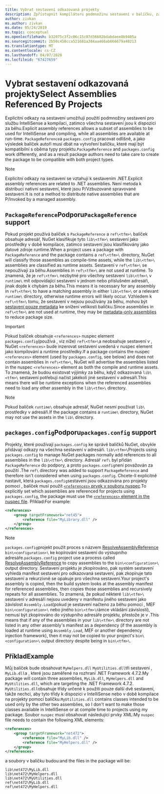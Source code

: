 ```yaml
---
title: Vybrat sestavení odkazovaná projekty
description: Zpřístupnit kompilátoru podmnožinu sestavení v balíčku, zatímco všechna sestavení jsou k dispozici za běhu.
author: zivkan
ms.author: zivkan
ms.date: 05/24/2019
ms.topic: conceptual
ms.openlocfilehash: b32075c3f2c06c15c07d36602bdabdaee8b9405a
ms.sourcegitcommit: 2b50c450cca521681a384aa466ab666679a40213
ms.translationtype: MT
ms.contentlocale: cs-CZ
ms.lasthandoff: 04/07/2020
ms.locfileid: "67427659"
---
```

# <a name="select-assemblies-referenced-by-projects"></a><span data-ttu-id="14aef-103">Vybrat sestavení odkazovaná projekty</span><span class="sxs-lookup"><span data-stu-id="14aef-103">Select Assemblies Referenced By Projects</span></span>

<span data-ttu-id="14aef-104">Explicitní odkazy na sestavení umožňují použití podmnožiny sestavení pro službu IntelliSense a kompilaci, zatímco všechna sestavení jsou k dispozici za běhu.</span><span class="sxs-lookup"><span data-stu-id="14aef-104">Explicit assembly references allows a subset of assemblies to be used for IntelliSense and compiling, while all assemblies are available at run-time.</span></span> <span data-ttu-id="14aef-105">`PackageReference`a `packages.config` pracovat odlišně, a jako výsledek balíček autoři musí dbát na vytvoření balíčku, které mají být kompatibilní s oběma typy projektu.</span><span class="sxs-lookup"><span data-stu-id="14aef-105">`PackageReference` and `packages.config` work differently, and as a result package authors need to take care to create the package to be compatible with both project types.</span></span>

> [!Note]
> <span data-ttu-id="14aef-106">Explicitní odkazy na sestavení se vztahují k sestavením .NET.</span><span class="sxs-lookup"><span data-stu-id="14aef-106">Explicit assembly references are related to .NET assemblies.</span></span> <span data-ttu-id="14aef-107">Není metoda k distribuci nativní sestavení, které jsou P/Vzbuzované spravované sestavení.</span><span class="sxs-lookup"><span data-stu-id="14aef-107">It is not a method to distribute native assemblies that are P/Invoked by a managed assembly.</span></span>

## <a name="packagereference-support"></a><span data-ttu-id="14aef-108">`PackageReference`Podporu</span><span class="sxs-lookup"><span data-stu-id="14aef-108">`PackageReference` support</span></span>

<span data-ttu-id="14aef-109">Pokud projekt používá balíček s `PackageReference` a `ref\<tfm>\` balíček obsahuje adresář, NuGet klasifikuje tyto `lib\<tfm>\` sestavení jako prostředky v době kompilace, zatímco sestavení jsou klasifikovány jako datové zdroje runtime.</span><span class="sxs-lookup"><span data-stu-id="14aef-109">When a project uses a package with `PackageReference` and the package contains a `ref\<tfm>\` directory, NuGet will classify those assembles as compile-time assets, while the `lib\<tfm>\` assemblies are classified as runtime assets.</span></span> <span data-ttu-id="14aef-110">Sestavení v `ref\<tfm>\` se nepoužívají za běhu.</span><span class="sxs-lookup"><span data-stu-id="14aef-110">Assemblies in `ref\<tfm>\` are not used at runtime.</span></span> <span data-ttu-id="14aef-111">To znamená, že je `ref\<tfm>\` nezbytné pro všechny sestavení `lib\<tfm>\` v `runtime\` mít odpovídající sestavení v jednom nebo příslušném adresáři, jinak dojde k chybám za běhu.</span><span class="sxs-lookup"><span data-stu-id="14aef-111">This means it is necessary for any assembly in `ref\<tfm>\` to have a matching assembly in either `lib\<tfm>\` or a relevant `runtime\` directory, otherwise runtime errors will likely occur.</span></span> <span data-ttu-id="14aef-112">Vzhledem k `ref\<tfm>\` tomu, že sestavení v nejsou používány za běhu, mohou být [sestavení pouze metadata](https://github.com/dotnet/roslyn/blob/master/docs/features/refout.md) ke snížení velikosti balíčku.</span><span class="sxs-lookup"><span data-stu-id="14aef-112">Since assemblies in `ref\<tfm>\` are not used at runtime, they may be [metadata-only assemblies](https://github.com/dotnet/roslyn/blob/master/docs/features/refout.md) to reduce package size.</span></span>

> [!Important]
> <span data-ttu-id="14aef-113">Pokud balíček obsahuje `<references>` nuspec element `packages.config`(používá , viz níže) `ref\<tfm>\`a neobsahuje sestavení v , NuGet `<references>` bude inzerovat sestavení uvedená v nuspec element jako kompilování a runtime prostředky.</span><span class="sxs-lookup"><span data-stu-id="14aef-113">If a package contains the nuspec `<references>` element (used by `packages.config`, see below) and does not contain assemblies in `ref\<tfm>\`, NuGet will advertise the assemblies listed in the nuspec `<references>` element as both the compile and runtime assets.</span></span> <span data-ttu-id="14aef-114">To znamená, že budou existovat výjimky za běhu, když odkazovaná `lib\<tfm>\` sestavení potřebují načíst jakékoli jiné sestavení v adresáři.</span><span class="sxs-lookup"><span data-stu-id="14aef-114">This means there will be runtime exceptions when the referenced assemblies need to load any other assembly in the `lib\<tfm>\` directory.</span></span>

> [!Note]
> <span data-ttu-id="14aef-115">Pokud balíček `runtime\` obsahuje adresář, NuGet nesmí používat `lib\` prostředky v adresáři.</span><span class="sxs-lookup"><span data-stu-id="14aef-115">If the package contains a `runtime\` directory, NuGet may not use the assets in the `lib\` directory.</span></span>

## <a name="packagesconfig-support"></a><span data-ttu-id="14aef-116">`packages.config`Podporu</span><span class="sxs-lookup"><span data-stu-id="14aef-116">`packages.config` support</span></span>

<span data-ttu-id="14aef-117">Projekty, které používají `packages.config` ke správě balíčků NuGet, obvykle přidávají odkazy na všechna sestavení v adresáři. `lib\<tfm>\`</span><span class="sxs-lookup"><span data-stu-id="14aef-117">Projects using `packages.config` to manage NuGet packages normally add references to all assemblies in the `lib\<tfm>\` directory.</span></span> <span data-ttu-id="14aef-118">Adresář `ref\` byl přidán `PackageReference` do podpory, a proto `packages.config`není považován za použití .</span><span class="sxs-lookup"><span data-stu-id="14aef-118">The `ref\` directory was added to support `PackageReference` and therefore isn't considered when using `packages.config`.</span></span> <span data-ttu-id="14aef-119">Chcete-li explicitně nastavit, která `packages.config`sestavení jsou odkazována pro projekty pomocí , balíček musí použít [ `<references>` prvek v souboru nuspec](../reference/nuspec.md#explicit-assembly-references).</span><span class="sxs-lookup"><span data-stu-id="14aef-119">To explicitly set which assemblies are referenced for projects using `packages.config`, the package must use the [`<references>` element in the nuspec file](../reference/nuspec.md#explicit-assembly-references).</span></span> <span data-ttu-id="14aef-120">Příklad:</span><span class="sxs-lookup"><span data-stu-id="14aef-120">For example:</span></span>

```xml
<references>
    <group targetFramework="net45">
        <reference file="MyLibrary.dll" />
    </group>
</references>
```

> [!Note]
> <span data-ttu-id="14aef-121">`packages.config`projekt použít proces s názvem [ResolveAssemblyReference](https://github.com/Microsoft/msbuild/blob/master/documentation/wiki/ResolveAssemblyReference.md) `bin\<configuration>\` ke kopírování sestavení do výstupního adresáře.</span><span class="sxs-lookup"><span data-stu-id="14aef-121">`packages.config` project use a process called [ResolveAssemblyReference](https://github.com/Microsoft/msbuild/blob/master/documentation/wiki/ResolveAssemblyReference.md) to copy assemblies to the `bin\<configuration>\` output directory.</span></span> <span data-ttu-id="14aef-122">Sestavení projektu je zkopírováno, pak systém sestavení vyhledá manifest sestavení pro odkazovaná sestavení, pak zkopíruje tato sestavení a rekurzivně se opakuje pro všechna sestavení.</span><span class="sxs-lookup"><span data-stu-id="14aef-122">Your project's assembly is copied, then the build system looks at the assembly manifest for referenced assemblies, then copies those assemblies and recursively repeats for all assemblies.</span></span> <span data-ttu-id="14aef-123">To znamená, že pokud některé `lib\<tfm>\` sestavení v adresáři nejsou uvedeny v manifestu jiného sestavení jako závislost `Assembly.Load`(pokud je sestavení načteno za běhu pomocí , MEF `bin\<configuration>\` nebo jiného `bin\<tfm>\`rámce vkládání závislostí), nemusí být zkopírováno do výstupního adresáře projektu, přestože je v .</span><span class="sxs-lookup"><span data-stu-id="14aef-123">This means that if any of the assemblies in your `lib\<tfm>\` directory are not listed in any other assembly's manifest as a dependency (if the assembly is loaded at runtime using `Assembly.Load`, MEF or another dependency injection framework), then it may not be copied to your project's `bin\<configuration>\` output directory despite being in `bin\<tfm>\`.</span></span>

## <a name="example"></a><span data-ttu-id="14aef-124">Příklad</span><span class="sxs-lookup"><span data-stu-id="14aef-124">Example</span></span>

<span data-ttu-id="14aef-125">Můj balíček bude obsahovat `MyHelpers.dll` `MyUtilities.dll`tři sestavení , `MyLib.dll`a , které jsou zaměřené na rozhraní .NET Framework 4.7.2.</span><span class="sxs-lookup"><span data-stu-id="14aef-125">My package will contain three assemblies, `MyLib.dll`, `MyHelpers.dll` and `MyUtilities.dll`, which are targeting the .NET Framework 4.7.2.</span></span> <span data-ttu-id="14aef-126">`MyUtilities.dll`obsahuje třídy určené k použití pouze další dvě sestavení, takže nechci, aby tyto třídy k dispozici v IntelliSense nebo v době kompilace na projekty pomocí balíčku.</span><span class="sxs-lookup"><span data-stu-id="14aef-126">`MyUtilities.dll` contains classes intended to be used only by the other two assemblies, so I don't want to make those classes available in IntelliSense or at compile time to projects using my package.</span></span> <span data-ttu-id="14aef-127">Soubor `nuspec` musí obsahovat následující prvky XML:</span><span class="sxs-lookup"><span data-stu-id="14aef-127">My `nuspec` file needs to contain the following XML elements:</span></span>

```xml
<references>
    <group targetFramework="net472">
        <reference file="MyLib.dll" />
        <reference file="MyHelpers.dll" />
    </group>
</references>
```

<span data-ttu-id="14aef-128">a soubory v balíčku budou:</span><span class="sxs-lookup"><span data-stu-id="14aef-128">and the files in the package will be:</span></span>

```text
lib\net472\MyLib.dll
lib\net472\MyHelpers.dll
lib\net472\MyUtilities.dll
ref\net472\MyLib.dll
ref\net472\MyHelpers.dll
```
